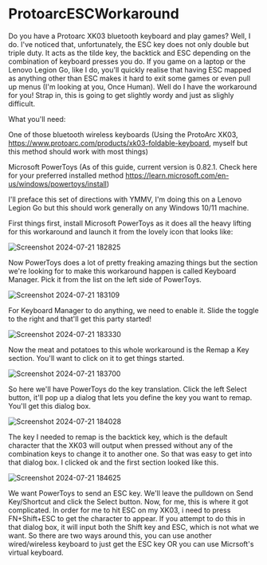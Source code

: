 # ProtoarcESCWorkaround
  Do you have a Protoarc XK03 bluetooth keyboard and play games? Well, I do. I've noticed that, unfortunately, the ESC key does not only double but triple duty. It acts as the tilde key, the backtick and ESC depending on the combination of keyboard presses you do. If you game on a laptop or the Lenovo Legion Go, like I do, you'll quickly realise that having ESC mapped as anything other than ESC makes it hard to exit some games or even pull up menus (I'm looking at you, Once Human). Well do I have the workaround for you! Strap in, this is going to get slightly wordy and just as slighly difficult. 

What you'll need:

One of those bluetooth wireless keyboards (Using the ProtoArc XK03, https://www.protoarc.com/products/xk03-foldable-keyboard, myself but this method should work with most things)

Microsoft PowerToys (As of this guide, current version is 0.82.1. Check here for your preferred installed method https://learn.microsoft.com/en-us/windows/powertoys/install)

I'll preface this set of directions with YMMV, I'm doing this on a Lenovo Legion Go but this should work generally on any Windows 10/11 machine.

First things first, install Microsoft PowerToys as it does all the heavy lifting for this workaround and launch it from the lovely icon that looks like:


![Screenshot 2024-07-21 182825](https://github.com/user-attachments/assets/572d3939-dba7-4a8b-8821-76cc83d170b7)

Now PowerToys does a lot of pretty freaking amazing things but the section we're looking for to make this workaround happen is called Keyboard Manager. Pick it from the list on the left side of PowerToys.

![Screenshot 2024-07-21 183109](https://github.com/user-attachments/assets/c5ae3614-0720-48d2-8570-cfa235dea255)

For Keyboard Manager to do anything, we need to enable it. Slide the toggle to the right and that'll get this party started!

![Screenshot 2024-07-21 183330](https://github.com/user-attachments/assets/b89e56f7-7bab-4693-b0d3-8ba409d58830)

Now the meat and potatoes to this whole workaround is the Remap a Key section. You'll want to click on it to get things started.

![Screenshot 2024-07-21 183700](https://github.com/user-attachments/assets/e5a19e43-f5cc-499d-a48f-9687a44b84a6)

So here we'll have PowerToys do the key translation. Click the left Select button, it'll pop up a dialog that lets you define the key you want to remap. You'll get this dialog box.

![Screenshot 2024-07-21 184028](https://github.com/user-attachments/assets/8f445738-d0ce-462e-9716-d137862206a0)

The key I needed to remap is the backtick key, which is the default character that the XK03 will output when pressed without any of the combination keys to change it to another one. So that was easy to get into that dialog box. I clicked ok and the first section looked like this.

![Screenshot 2024-07-21 184625](https://github.com/user-attachments/assets/ea79f76c-752e-4a8b-9e24-7ef66fa73285)

We want PowerToys to send an ESC key. We'll leave the pulldown on Send Key/Shortcut and click the Select button. Now,
for me, this is where it got complicated. In order for me to hit ESC on my XK03, i need to press FN+Shift+ESC to get the character to appear. If you attempt to do this in that dialog box, it will input both the Shift key and ESC, which is not what we want. So there are two ways around this, you can use another wired/wireless keyboard to just get the ESC key OR you can use Micrsoft's virtual keyboard.









